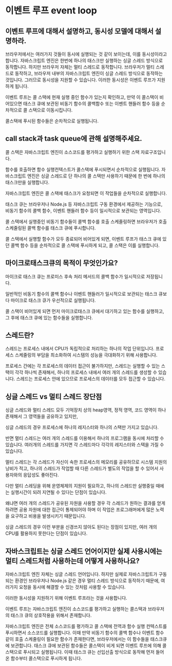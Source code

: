 # 이벤트 루프 event loop

## 이벤트 루프에 대해서 설명하고, 동시성 모델에 대해서 설명하라.

브라우저에서는 여러가지 것들이 동시에 실행되는 것 같이 보이는데, 이를 동시성이라고 합니다. 자바스크립트 엔진은 한번에 하나의 태스크만 실행하는 싱글 스레드 방식으로 동작합니다. 하지만 브라우저 자체는 멀티 스레드로 동작합니다. 브라우저가 멀티 스레드로 동작하고, 브라우저 내부의 자바스크립트 엔진이 싱글 스레드 방식으로 동작하는 것입니다. 그러므로 동시성을 지원할 수 있습니다. 이러한 동시성은 이벤트 루프가 지원하게 됩니다.

이벤트 루프는 콜 스택에 현재 실행 중인 함수가 있는지 확인하고, 만약 이 콜스택이 비어있으면 태스크 큐에 보관된 비동기 함수의 콜백함수 또는 이벤트 핸들러 함수 등을 순차적으로 콜 스택으로 이동시킵니다.

콜스택에 푸시된 함수들은 순차적으로 실행됩니다.

## call stack과 task queue에 관해 설명해주세요.

콜 스택은 자바스크립트 엔진이 소스코드를 평가하고 실행하기 위한 스택 자료구조입니다.

함수를 호출하면 함수 실행컨텍스트가 콜스택에 푸시되면서 순차적으로 실행됩니다. 자바스크립트 엔진은 싱글 스레드로 단 하나의 콜 스택만 사용하기 때문에 한 번에 하나의 태스크만을 실행합니다.

자바스크립트 엔진은 콜 스택에 태스크가 요청되면 이 작업들을 순차적으로 실행합니다.

태스크 큐는 브라우저나 Node.js 등 자바스크립트 구동 환경에서 제공하는 기능으로, 비동기 함수의 콜백 함수, 이벤트 핸들러 함수 등이 일시적으로 보관되는 영역입니다.

콜 스택에서 실행중인 비동기 함수들이 콜백 함수를 호출 스케줄링하면 브라우저가 호출 스케줄링된 콜백 함수를 태스크 큐에 푸시합니다.

콜 스택에서 실행할 함수가 모두 종료되어 비어있게 되면, 이벤트 루프가 태스크 큐에 있던 콜백 함수 등을 순차적으로 콜 스택에 푸시하게 되고, 콜 스택은 이를 실행합니다.

## 마이크로태스크큐의 목적이 무엇인가요?

마이크로 태스크 큐는 프로미스 후속 처리 메서드의 콜백 함수가 일시적으로 저장됩니다.

일반적인 비동기 함수의 콜백 함수나 이벤트 핸들러가 일시적으로 보관되는 태스크 큐보다 마이크로 태스크 큐가 우선적으로 실행됩니다.

콜 스택이 비어있게 되면 먼저 마이크로태스크 큐에서 대기하고 있는 함수를 실행하고, 그 후에 태스크 큐에 있는 함수들을 실행합니다.

## 스레드란?

스레드는 프로세스 내에서 CPU가 독립적으로 처리하는 하나의 작업 단위입니다. 프로세스 스케줄링의 부담을 최소화하여 시스템의 성능을 극대화하기 위해 사용합니다.

프로세스 간에는 각 프로세스의 데이터 접근이 불가하지만, 스레드는 실행할 수 있는 스택이 각각 하나씩 존재해서, 하나의 프로세스 내에서 여러 개의 스레드를 생성할 수 있습니다. 스레드는 프로세스 안에 있으므로 프로세스의 데이터를 모두 접근할 수 있습니다.

## 싱글 스레드 vs 멀티 스레드 장단점

싱글 스레드와 멀티 스레드 모두 기억장치 상의 heap영역, 정적 영역, 코드 영역이 하나 존재해서 그 영역들을 공유하고 있지만,

싱글 스레드의 경우 프로세스에 하나의 레지스터와 하나의 스택만 가지고 있습니다.

반면 멀티 스레드는 여러 개의 스레드를 이용해서 하나의 프로그램을 동시에 처리할 수 있습니다. 여러개의 스레드를 가지면 각 스레드마다 각각의 레지스터와 스택을 가질 수 있습니다.

멀티 스레드는 각 스레드가 자신이 속한 프로세스의 메모리를 공유하므로 시스템 지원의 낭비가 적고, 하나의 스레드가 작업할 때 다른 스레드가 별도의 작업을 할 수 있어서 사용자와의 응답성도 좋아진다.

다만 멀티 스레딩을 위해 운영체제의 지원이 필요하고, 하나의 스레드만 실행중일 때에는 실행시간이 되려 지연될 수 있다는 단점이 있습니다.

왜냐면 여러 개의 스레드가 공유된 자원을 사용할 경우 각 스레드가 원하는 결과를 얻게 하려면 공용 자원에 대한 접근이 통제되어야 하며 이 작업은 프로그래머에게 많은 노력을 요구하고 비용을 발생시키기 때문입니다.

싱글 스레드의 경우 이런 부분을 신경쓰지 않아도 된다는 장점이 있지만, 여러 개의 CPU를 활용하지 못한다는 단점이 있습니다.

## 자바스크립트는 싱글 스레드 언어이지만 실제 사용시에는 멀티 스레드처럼 사용하는데 어떻게 사용하나요?

자바스크립트 엔진 자체는 싱글 스레드 언어입니다. 하지만 실제로 자바스크립트가 구동되는 환경인 브라우저나 Node.js 같은 경우 멀티 스레드 방식으로 동작하기 때문에, 여러가지 요청을 동시에 해결할 수 있는 것처럼 사용할 수 있습니다.

이러한 동시성을 지원하기 위해 이벤트 루프라는 것을 사용합니다.

이벤트 루프는 자바스크립트 엔진이 소스코드를 평가하고 실행하는 콜스택과 브라우저의 태스크 큐의 상호작용을 위해서 존재합니다.

자바스크립트 엔진은 전체 소스코드를 평가하고 콜 스택에 전역과 함수 실행 컨텍스트를 푸시하면서 소스코드를 실행합니다. 이때 만약 비동기 함수의 콜백 함수나 이벤트 함수같이 호출 스케줄링이 필요한 함수가 존재한다면, 브라우저에서는 이 함수들을 태스크큐에 보관합니다. 태스크 큐에 보관된 함수들은 콜스택이 비게 되면 이벤트 루프에 의해 콜 스택으로 푸시되고 실행됩니다. 이때 태스크 큐는 선입선출 방식으로 동작해 먼저 들어온 함수부터 콜스택으로 푸시하게 됩니다.

